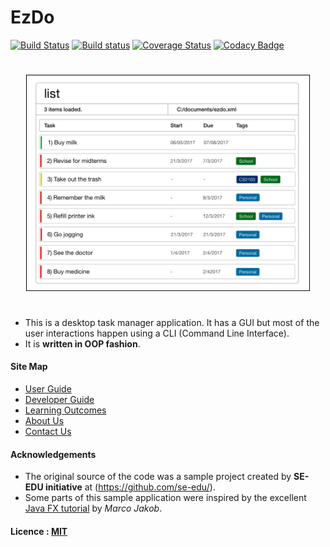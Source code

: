 # EzDo
[![Build Status](https://travis-ci.org/CS2103JAN2017-W14-B4/main.svg?branch=master)](https://travis-ci.org/CS2103JAN2017-W14-B4/main)
[![Build status](https://ci.appveyor.com/api/projects/status/3boko2x2vr5cc3w2?svg=true)](https://ci.appveyor.com/project/e0003133/main)
[![Coverage Status](https://coveralls.io/repos/github/CS2103JAN2017-W14-B4/main/badge.svg?branch=master)](https://coveralls.io/github/CS2103JAN2017-W14-B4/main)
[![Codacy Badge](https://api.codacy.com/project/badge/Grade/3dbcf8e8ed8544b0a97d73c547890322)](https://www.codacy.com/app/e0003133/main?utm_source=github.com&amp;utm_medium=referral&amp;utm_content=CS2103JAN2017-W14-B4/main&amp;utm_campaign=Badge_Grade)

<p align="center" style="padding:25px">
  <img src="docs/images/Ui.png" width="700"><br>
</p>


* This is a desktop task manager application. It has a GUI but most of the user interactions happen using
  a CLI (Command Line Interface).
* It is **written in OOP fashion**.


#### Site Map
* [User Guide](docs/UserGuide.md)
* [Developer Guide](docs/DeveloperGuide.md)
* [Learning Outcomes](docs/LearningOutcomes.md)
* [About Us](docs/AboutUs.md)
* [Contact Us](docs/ContactUs.md)


#### Acknowledgements

* The original source of the code was a sample project created by **SE-EDU initiative** at (https://github.com/se-edu/).
* Some parts of this sample application were inspired by the excellent
  [Java FX tutorial](http://code.makery.ch/library/javafx-8-tutorial/) by *Marco Jakob*.


#### Licence : [MIT](LICENSE)
